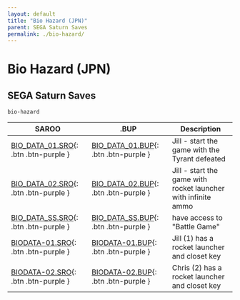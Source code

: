 ```yaml
---
layout: default
title: "Bio Hazard (JPN)"
parent: SEGA Saturn Saves
permalink: ./bio-hazard/
---
```

# Bio Hazard (JPN)

## SEGA Saturn Saves

`bio-hazard`

| SAROO | .BUP | Description |
|------|----------|-------------|
| [BIO_DATA_01.SRO](BIO_DATA_01.SRO){: .btn .btn-purple } | [BIO_DATA_01.BUP](BIO_DATA_01.BUP){: .btn .btn-purple } | Jill - start the game with the Tyrant defeated |
| [BIO_DATA_02.SRO](BIO_DATA_02.SRO){: .btn .btn-purple } | [BIO_DATA_02.BUP](BIO_DATA_02.BUP){: .btn .btn-purple } | Jill - start the game with rocket launcher with infinite ammo |
| [BIO_DATA_SS.SRO](BIO_DATA_SS.SRO){: .btn .btn-purple } | [BIO_DATA_SS.BUP](BIO_DATA_SS.BUP){: .btn .btn-purple } | have access to "Battle Game" |
| [BIODATA-01.SRO](BIODATA-01.SRO){: .btn .btn-purple } | [BIODATA-01.BUP](BIODATA-01.BUP){: .btn .btn-purple } | Jill (1) has a rocket launcher and closet key |
| [BIODATA-02.SRO](BIODATA-02.SRO){: .btn .btn-purple } | [BIODATA-02.BUP](BIODATA-02.BUP){: .btn .btn-purple } | Chris (2) has a rocket launcher and closet key |
